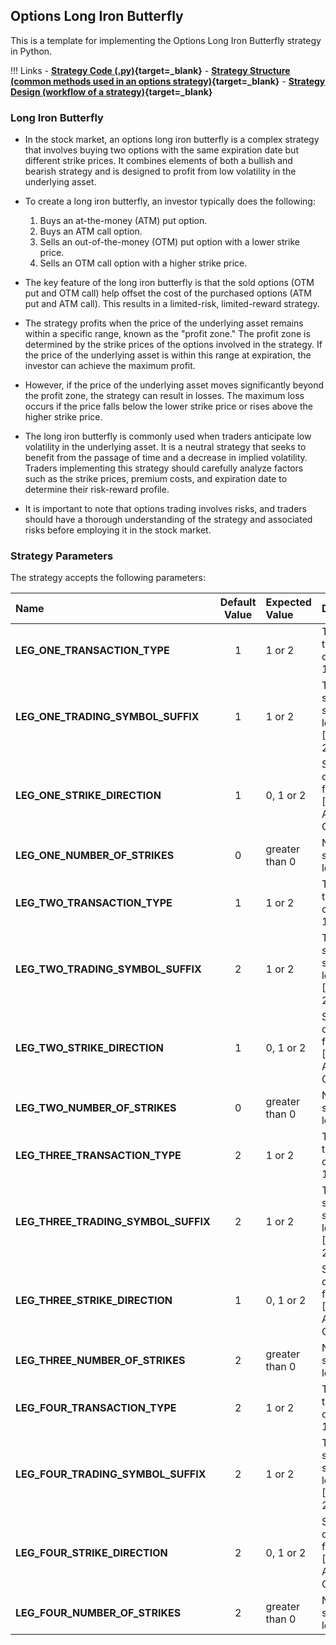 ## Options Long Iron Butterfly

This is a template for implementing the Options Long Iron Butterfly strategy in Python.

!!! Links
    - **[Strategy Code (.py)](https://github.com/algobulls/pyalgostrategypool/blob/master/pyalgostrategypool/options_long_iron_butterfly.py){target=_blank}**
    - **[Strategy Structure (common methods used in an options strategy)](strategy_guides/common_options_strategy.md){target=_blank}**
    - **[Strategy Design (workflow of a strategy)](strategy_guides/structure.md){target=_blank}**

### Long Iron Butterfly
- In the stock market, an options long iron butterfly is a complex strategy that involves buying two options with the same expiration date but different strike prices. It combines elements of both a bullish and bearish strategy and is designed to profit from low volatility in the underlying asset.

- To create a long iron butterfly, an investor typically does the following:

    1. Buys an at-the-money (ATM) put option.
    2. Buys an ATM call option.
    3. Sells an out-of-the-money (OTM) put option with a lower strike price.
    4. Sells an OTM call option with a higher strike price.

- The key feature of the long iron butterfly is that the sold options (OTM put and OTM call) help offset the cost of the purchased options (ATM put and ATM call). This results in a limited-risk, limited-reward strategy.

- The strategy profits when the price of the underlying asset remains within a specific range, known as the "profit zone." The profit zone is determined by the strike prices of the options involved in the strategy. If the price of the underlying asset is within this range at expiration, the investor can achieve the maximum profit.

- However, if the price of the underlying asset moves significantly beyond the profit zone, the strategy can result in losses. The maximum loss occurs if the price falls below the lower strike price or rises above the higher strike price.

- The long iron butterfly is commonly used when traders anticipate low volatility in the underlying asset. It is a neutral strategy that seeks to benefit from the passage of time and a decrease in implied volatility. Traders implementing this strategy should carefully analyze factors such as the strike prices, premium costs, and expiration date to determine their risk-reward profile.

- It is important to note that options trading involves risks, and traders should have a thorough understanding of the strategy and associated risks before employing it in the stock market.


### Strategy Parameters

The strategy accepts the following parameters:


| Name                                | Default Value | Expected Value     | Description                                                        |
|:------------------------------------|:-------------:|:-------------------|:-------------------------------------------------------------------|
| **LEG_ONE_TRANSACTION_TYPE**        |       1       | 1 or 2             | Transaction type for leg one. [BUY: 1, SELL: 2]                    |
| **LEG_ONE_TRADING_SYMBOL_SUFFIX**   |       1       | 1 or 2             | Trading symbol suffix for leg one. [CE: 1,  PE: 2]                 |
| **LEG_ONE_STRIKE_DIRECTION**        |       1       | 0, 1 or 2          | Strike direction for leg one. [ITM: 0, ATM: 1,  OTM: 2]            |
| **LEG_ONE_NUMBER_OF_STRIKES**       |       0       | greater than 0     | Number of strikes for leg one.                                     |
| **LEG_TWO_TRANSACTION_TYPE**        |       1       | 1 or 2             | Transaction type for leg one. [BUY: 1, SELL: 2]                    |
| **LEG_TWO_TRADING_SYMBOL_SUFFIX**   |       2       | 1 or 2             | Trading symbol suffix for leg one. [CE: 1,  PE: 2]                 |
| **LEG_TWO_STRIKE_DIRECTION**        |       1       | 0, 1 or 2          | Strike direction for leg one. [ITM: 0, ATM: 1,  OTM: 2]            |
| **LEG_TWO_NUMBER_OF_STRIKES**       |       0       | greater than 0     | Number of strikes for leg one.                                     |
| **LEG_THREE_TRANSACTION_TYPE**      |       2       | 1 or 2             | Transaction type for leg one. [BUY: 1, SELL: 2]                    |
| **LEG_THREE_TRADING_SYMBOL_SUFFIX** |       2       | 1 or 2             | Trading symbol suffix for leg one. [CE: 1,  PE: 2]                 |
| **LEG_THREE_STRIKE_DIRECTION**      |       1       | 0, 1 or 2          | Strike direction for leg one. [ITM: 0, ATM: 1,  OTM: 2]            |
| **LEG_THREE_NUMBER_OF_STRIKES**     |       2       | greater than 0     | Number of strikes for leg one.                                     |
| **LEG_FOUR_TRANSACTION_TYPE**       |       2       | 1 or 2             | Transaction type for leg one. [BUY: 1, SELL: 2]                    |
| **LEG_FOUR_TRADING_SYMBOL_SUFFIX**  |       2       | 1 or 2             | Trading symbol suffix for leg one. [CE: 1,  PE: 2]                 |
| **LEG_FOUR_STRIKE_DIRECTION**       |       2       | 0, 1 or 2          | Strike direction for leg one. [ITM: 0, ATM: 1,  OTM: 2]            |
| **LEG_FOUR_NUMBER_OF_STRIKES**      |       2       | greater than 0     | Number of strikes for leg one.                                     |


